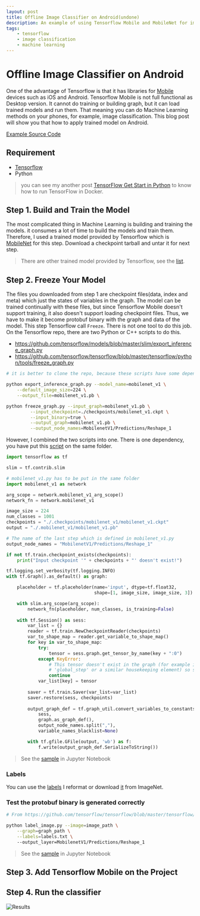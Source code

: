 ```yaml
---
layout: post
title: Offline Image Classifier on Android(undone)
description: An example of using Tensorflow Mobile and MobileNet for image classifier offline.
tags: 
    - tensorflow
    - image classification
    - machine learning
---
```


# Offline Image Classifier on Android
One of the advantage of Tensorflow is that it has libraries for [Mobile](https://www.tensorflow.org/mobile/) devices such as iOS and Android. Tensorflow Mobile is not full functional as Desktop version. It cannot do training or building graph, but it can load trained models and run them. That meaning you can do Machine Learning methods on your phones, for example, image classification. This blog post will show you that how to apply trained model on Android.

[Example Source Code](https://github.com/wadehuang36/tensorflow_mobilenet_android_example/)

## Requirement
- [Tensorflow](https://www.tensorflow.org/install/)
- Python

> you can see my another post [TensorFlow Get Start in Python](https://wadehuang36.github.io/2017/07/07/TensorFlow-Get-Start.html) to know how to run TensorFlow in Docker.

## Step 1. Build and Train the Model
The most complicated thing in Machine Learning is building and training the models. it consumes a lot of time to build the models and train them. Therefore, I used a  trained model provided by Tensorflow which is [MobileNet](https://github.com/tensorflow/models/blob/master/slim/nets/mobilenet_v1.md) for this step. Download a checkpoint tarball and untar it for next step.

> There are other trained model provided by Tensorflow, see the [list](https://github.com/tensorflow/models/).

## Step 2. Freeze Your Model
The files you downloaded from step 1 are checkpoint files(data, index and meta) which just the states of variables in the graph. The model can be trained continually with these files, but since Tensorflow Mobile doesn't support training, it also doesn't support loading checkpoint files. Thus, we have to make it become protobuf binary with the graph and data of the model. This step Tensorflow call `Freeze`. There is not one tool to do this job. On the Tensorflow repo, there are two Python or C++ scripts to do this.

- https://github.com/tensorflow/models/blob/master/slim/export_inference_graph.py
- https://github.com/tensorflow/tensorflow/blob/master/tensorflow/python/tools/freeze_graph.py

``` bash
# it is better to clone the repo, because these scripts have some dependencies.

python export_inference_graph.py --model_name=mobilenet_v1 \
    --default_image_size=224 \
    --output_file=mobilenet_v1.pb \

python freeze_graph.py --input_graph=mobilenet_v1.pb \
         --input_checkpoint=./checkpoints/mobilenet_v1.ckpt \
         --input_binary=true \
         --output_graph=mobilenet_v1.pb \
         --output_node_names=MobilenetV1/Predictions/Reshape_1
```

However, I combined the two scripts into one. There is one dependency, you have put this [script](https://github.com/tensorflow/models/blob/master/slim/nets/mobilenet_v1.py) on the same folder.


``` python
import tensorflow as tf

slim = tf.contrib.slim

# mobilenet_v1.py has to be put in the same folder
import mobilenet_v1 as network

arg_scope = network.mobilenet_v1_arg_scope()
network_fn = network.mobilenet_v1

image_size = 224
num_classes = 1001
checkpoints = "./.checkpoints/mobilenet_v1/mobilenet_v1.ckpt"
output = "./.mobilenet_v1/mobilenet_v1.pb"

# The name of the last step which is defined in mobilenet_v1.py
output_node_names = "MobilenetV1/Predictions/Reshape_1"

if not tf.train.checkpoint_exists(checkpoints):
    print("Input checkpoint '" + checkpoints + "' doesn't exist!")

tf.logging.set_verbosity(tf.logging.INFO)
with tf.Graph().as_default() as graph:

    placeholder = tf.placeholder(name='input', dtype=tf.float32,
                                 shape=[1, image_size, image_size, 3])

    with slim.arg_scope(arg_scope):
        network_fn(placeholder, num_classes, is_training=False)
        
    with tf.Session() as sess:
        var_list = {}
        reader = tf.train.NewCheckpointReader(checkpoints)
        var_to_shape_map = reader.get_variable_to_shape_map()
        for key in var_to_shape_map:
            try:
                tensor = sess.graph.get_tensor_by_name(key + ":0")
            except KeyError:
                # This tensor doesn't exist in the graph (for example it's
                # 'global_step' or a similar housekeeping element) so skip it.
                continue
            var_list[key] = tensor
            
        saver = tf.train.Saver(var_list=var_list)
        saver.restore(sess, checkpoints)
        
        output_graph_def = tf.graph_util.convert_variables_to_constants(
            sess,
            graph.as_graph_def(),
            output_node_names.split(","),
            variable_names_blacklist=None)

        with tf.gfile.GFile(output, 'wb') as f:
            f.write(output_graph_def.SerializeToString())
``` 

> See the [sample](https://github.com/wadehuang36/notebooks/blob/master/machine-learning/tensorflow/Freeze%20Graph.ipynb) in Jupyter Notebook

### Labels
You can use the [labels](https://github.com/wadehuang36/tensorflow_mobilenet_android_example/blob/master/app/src/main/assets/labels.txt) I reformat or download [it](https://raw.githubusercontent.com/tensorflow/models/master/inception/inception/data/imagenet_metadata.txt) from ImageNet.

### Test the protobuf binary is generated correctly
``` bash
# From https://github.com/tensorflow/tensorflow/blob/master/tensorflow/examples/label_image/label_image.py

python label_image.py --image=image_path \
    --graph=graph_path \
    --labels=labels.txt \ 
    --output_layer=MobilenetV1/Predictions/Reshape_1
```

> See the [sample](https://github.com/wadehuang36/notebooks/blob/master/machine-learning/tensorflow/Label%20Image.ipynb) in Jupyter Notebook

## Step 3. Add Tensorflow Mobile on the Project

## Step 4. Run the classifier


![Results](https://github.com/wadehuang36/tensorflow_mobilenet_android_example/blob/master/screenshots/screenshot-1.png?raw=true)